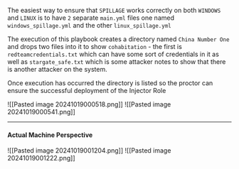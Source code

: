 The easiest way to ensure that `SPILLAGE` works correctly on both `WINDOWS` and `LINUX` is to have `2` separate `main.yml` files one named `windows_spillage.yml` and the other `linux_spillage.yml`

The execution of this playbook creates a directory named `China Number One` and drops two files into it to show `cohabitation`  - the first is `redteamcredentials.txt` which can have some sort of credentials in it as well as `stargate_safe.txt` which is some attacker notes to show that there is another attacker on the system.

Once execution has occurred the directory is listed so the proctor can ensure the successful deployment of the Injector Role


![[Pasted image 20241019000518.png]]
![[Pasted image 20241019000541.png]]

-------------

#### Actual Machine Perspective
![[Pasted image 20241019001204.png]]
![[Pasted image 20241019001222.png]]
